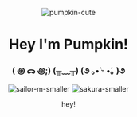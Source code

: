 
<div align="center"> 
  
  ![pumpkin-cute](https://github.com/ThePumpkinGirl/ThePumpkinGirl/assets/144256815/2efda30b-63d9-4df6-be4c-9b043c925fce) 
  
<h1>Hey I'm Pumpkin!</h1>

</div>

<div align="center"> 

<h3>( ꩜ ᯅ ꩜;)⁭ (╥﹏╥) (૭ ｡•̀ ᵕ •́｡ )૭</h3>
  
![sailor-m-smaller](https://github.com/ThePumpkinGirl/ThePumpkinGirl/assets/144256815/6cb1900a-3a8f-4068-9226-8aa9269c2727)    ![sakura-smaller](https://github.com/ThePumpkinGirl/ThePumpkinGirl/assets/144256815/ca55026d-426b-48bb-9de8-465093c1f814)
</div>

<p align="center">
  hey!
</p>

⁭






<!--
**ThePumpkinGirl/ThePumpkinGirl** is a ✨ _special_ ✨ repository because its `README.md` (this file) appears on your GitHub profile.

Here are some ideas to get you started:

- 🔭 I’m currently working on ...
- 🌱 I’m currently learning ...
- 👯 I’m looking to collaborate on ...
- 🤔 I’m looking for help with ...
- 💬 Ask me about ...
- 📫 How to reach me: ...
- 😄 Pronouns: ...
- ⚡ Fun fact: ...
-->
